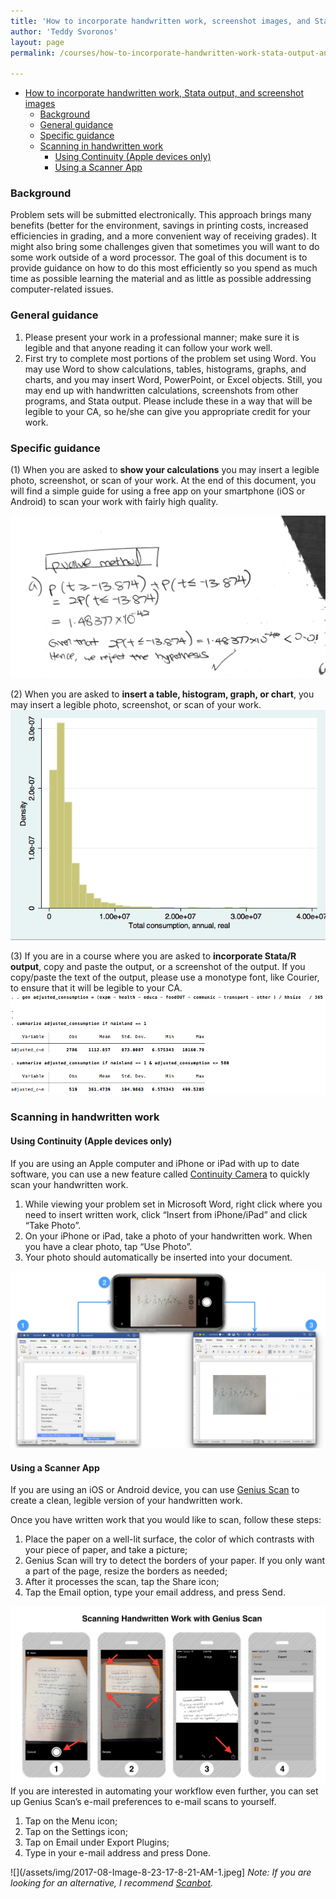 ```yaml
---
title: 'How to incorporate handwritten work, screenshot images, and Stata output'
author: 'Teddy Svoronos'
layout: page
permalink: /courses/how-to-incorporate-handwritten-work-stata-output-and-screenshot-images/

---
```


<ul>
 	<li><a href="#how-to-incorporate-handwritten-work-stata-output-and-screenshot-images">How to incorporate handwritten work, Stata output, and screenshot images</a>
<ul>
 	<li><a href="#background">Background</a></li>
 	<li><a href="#general-guidance">General guidance</a></li>
 	<li><a href="#specific-guidance">Specific guidance</a></li>
 	<li><a href="#scanning-in-handwritten-work">Scanning in handwritten work</a>
<ul>
 	<li><a href="#using-continuity-apple-devices-only">Using Continuity (Apple devices only)</a></li>
 	<li><a href="#using-a-scanner-app">Using a Scanner App</a></li>
</ul>
</li>
</ul>
</li>
</ul>
<h3 id="background">Background</h3>
Problem sets will be submitted electronically. This approach brings many benefits (better for the environment, savings in printing costs, increased efficiencies in grading, and a more convenient way of receiving grades). It might also bring some challenges given that sometimes you will want to do some work outside of a word processor. The goal of this document is to provide guidance on how to do this most efficiently so you spend as much time as possible learning the material and as little as possible addressing computer-related issues.
<h3 id="general-guidance">General guidance</h3>
<ol>
 	<li>Please present your work in a professional manner; make sure it is legible and that anyone reading it can follow your work well.</li>
 	<li>First try to complete most portions of the problem set using Word. You may use Word to show calculations, tables, histograms, graphs, and charts, and you may insert Word, PowerPoint, or Excel objects. Still, you may end up with handwritten calculations, screenshots from other programs, and Stata output. Please include these in a way that will be legible to your CA, so he/she can give you appropriate credit for your work.</li>
</ol>
<h3 id="specific-guidance">Specific guidance</h3>
(1) When you are asked to <strong>show your calculations</strong> you may insert a legible photo, screenshot, or scan of your work. At the end of this document, you will find a simple guide for using a free app on your smartphone (iOS or Android) to scan your work with fairly high quality.

![](/assets/img/2017-08-2015-08-17-14-09.png)

(2) When you are asked to <strong>insert a table, histogram, graph, or chart</strong>, you may insert a legible photo, screenshot, or scan of your work.
![](/assets/img/2017-08-Image-8-23-17-8-18-AM.png)

(3) If you are in a course where you are asked to <strong>incorporate Stata/R output</strong>, copy and paste the output, or a screenshot of the output. If you copy/paste the text of the output, please use a monotype font, like Courier, to ensure that it will be legible to your CA.
![](/assets/img/2017-08-Image-8-23-17-8-19-AM.png)

<h3 id="scanning-in-handwritten-work">Scanning in handwritten work</h3>
<h4 id="using-continuity-apple-devices-only">Using Continuity (Apple devices only)</h4>
If you are using an Apple computer and iPhone or iPad with up to date software, you can use a new feature called <a href="https://support.apple.com/en-us/HT209037">Continuity Camera</a> to quickly scan your handwritten work.
<ol>
 	<li>While viewing your problem set in Microsoft Word, right click where you need to insert written work, click “Insert from iPhone/iPad” and click “Take Photo”.</li>
 	<li>On your iPhone or iPad, take a photo of your handwritten work. When you have a clear photo, tap “Use Photo”.</li>
 	<li>Your photo should automatically be inserted into your document.</li>
</ol>

![](/assets/img/2020-01-Continuity.png)

<h4 id="using-a-scanner-app">Using a Scanner App</h4>
If you are using an iOS or Android device, you can use <a href="https://www.thegrizzlylabs.com/genius-scan">Genius Scan</a> to create a clean, legible version of your handwritten work.

Once you have written work that you would like to scan, follow these steps:
<ol>
 	<li>Place the paper on a well-lit surface, the color of which contrasts with your piece of paper, and take a picture;</li>
 	<li>Genius Scan will try to detect the borders of your paper. If you only want a part of the page, resize the borders as needed;</li>
 	<li>After it processes the scan, tap the Share icon;</li>
 	<li>Tap the Email option, type your email address, and press Send.</li>
</ol>

![](/assets/img/2017-08-Image-8-23-17-8-21-AM.jpeg)
If you are interested in automating your workflow even further, you can set up Genius Scan’s e-mail preferences to e-mail scans to yourself.
<ol>
 	<li>Tap on the Menu icon;</li>
 	<li>Tap on the Settings icon;</li>
 	<li>Tap on Email under Export Plugins;</li>
 	<li>Type in your e-mail address and press Done.</li>
</ol>
![](/assets/img/2017-08-Image-8-23-17-8-21-AM-1.jpeg]
<em>Note: If you are looking for an alternative, I recommend <a href="https://scanbot.io/en/index.html">Scanbot</a>.</em>
